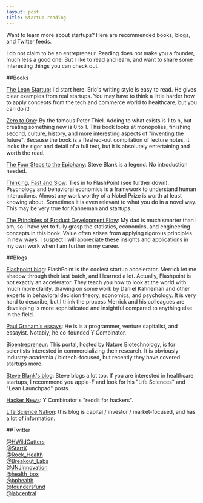 ```yaml
---
layout: post
title: Startup reading
---
```


Want to learn more about startups? Here are recommended books, blogs, and Twitter feeds.

I do not claim to be an entrepreneur. Reading does not make you a founder, much less a good one. But I like to read and learn, and want to share some interesting things you can check out.

##Books

[The Lean Startup](http://www.amazon.com/The-Lean-Startup-Entrepreneurs-Continuous/dp/0307887898/ref=sr_1_1?ie=UTF8&qid=1408978222&sr=8-1&keywords=eric+ries): I'd start here. Eric's writing style is easy to read. He gives clear examples from real startups. You may have to think a little harder how to apply concepts from the tech and commerce world to healthcare, but you can do it!

[Zero to One](http://www.amazon.com/Zero-One-Notes-Startups-Future/dp/0804139296/ref=sr_1_1?ie=UTF8&qid=1408979907&sr=8-1&keywords=zero+to+one): By the famous Peter Thiel. Adding to what exists is 1 to n, but creating something new is 0 to 1. This book looks at monopolies, finishing second, culture, history, and more interesting aspects of "inventing the future". Because the book is a fleshed-out compilation of lecture notes, it lacks the rigor and detail of a full text, but it is absolutely entertaining and worth the read.

[The Four Steps to the Epiphany](http://www.amazon.com/Four-Steps-Epiphany-Steve-Blank/dp/0989200507/ref=sr_1_3?ie=UTF8&qid=1408978229&sr=8-3&keywords=steve+blank): Steve Blank is a legend. No introduction needed.

[Thinking, Fast and Slow](http://www.amazon.com/Thinking-Fast-Slow-Daniel-Kahneman/dp/0374533555/ref=sr_1_1?ie=UTF8&qid=1408978324&sr=8-1&keywords=daniel+kahneman): Ties in to FlashPoint (see further down). Psychology and behavioral economics is a framework to understand human interactions. Almost any work worthy of a Nobel Prize is worth at least knowing about. Sometimes it is even relevant to what you do in a novel way. This may be very true for Kahneman and startups.

[The Principles of Product Development Flow](http://www.amazon.com/dp/1935401009/ref=as_sl_pd_tf_lc?tag=reinertassoci-20&camp=213381&creative=390973&linkCode=as4&creativeASIN=1935401009&adid=0BW47TC1EFJTKYXDY1D4&&ref-refURL=http%3A%2F%2Freinertsenassociates.com%2Fbooks%2F): My dad is much smarter than I am, so I have yet to fully grasp the statistics, economics, and engineering concepts in this book. Value often arises from applying rigorous principles in new ways. I suspect I will appreciate these insights and applications in my own work when I am further in my career.

##Blogs

[Flashpoint blog](http://flashpoint.gatech.edu/blog/): FlashPoint is the coolest startup accelerator. Merrick let me shadow through their last batch, and I learned a lot. Actually, Flashpoint is not exactly an accelerator. They teach you how to look at the world with much more clarity, drawing on some work by Daniel Kahneman and other experts in behavioral decision theory, economics, and psychology. It is very hard to describe, but I think the process Merrick and his colleagues are developing is more sophisticated and insightful compared to anything else in the field.

[Paul Graham's essays](http://www.paulgraham.com/articles.html): He is is a programmer, venture capitalist, and essayist. Notably, he co-founded Y Combinator.

[Bioentrepreneur](http://www.nature.com/bioent/index.html): This portal, hosted by Nature Biotechnology, is for scientists interested in commercializing their research. It is obviously industry-academia / biotech-focused, but recently they have covered startups more.

[Steve Blank's blog](http://steveblank.com/): Steve blogs a lot too. If you are interested in healthcare startups, I recommend you apple-F and look for his "Life Sciences" and "Lean Launchpad" posts.

[Hacker News](https://news.ycombinator.com/): Y Combinator's "reddit for hackers".

[Life Science Nation](http://blog.lifesciencenation.com/): this blog is capital / investor / market-focused, and has a lot of information.

##Twitter

[@HWildCatters](https://twitter.com/HWildCatters)<br>
[@StartX](https://twitter.com/StartX)<br>
[@Rock_Health](https://twitter.com/Rock_Health)<br>
[@Breakout_Labs](https://twitter.com/Breakout_Labs)<br>
[@JNJInnovation](https://twitter.com/JNJInnovation)<br>
[@health_box](https://twitter.com/health_box)<br>
[@bphealth](https://twitter.com/bphealth)<br>
[@foundersfund](https://twitter.com/foundersfund)<br>
[@labcentral](https://twitter.com/labcentral)<br>
